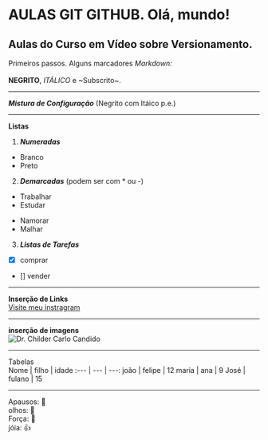 # AULAS GIT GITHUB. Olá, mundo!
 ## Aulas do Curso em Vídeo sobre Versionamento.
 Primeiros passos. Alguns marcadores _Markdown:_</br></br>
 **NEGRITO**,  *ITÁLICO* e ~Subscrito~.
 ***
**_Mistura de Configuração_** (Negrito com Itáico p.e.)
___
**Listas**
1.  **_Numeradas_**
 * Branco
 * Preto
2. **_Demarcadas_** (podem ser com * ou -)
 * Trabalhar
 * Estudar
 - Namorar
 - Malhar
3. **_Listas de Tarefas_**
 - [x] comprar
 - [] vender
___
**Inserção de Links**</br>
[Visite meu instragram](https://www.instagram.com/childercandido/)
___
**inserção de imagens**</br>
![Dr. Childer Carlo Candido](https://user-images.githubusercontent.com/72885727/116605686-1ad50c80-a906-11eb-9bc3-e97826f40571.png)
***
Tabelas</br>
Nome | filho | idade
:--- | --- | ---:
joão | felipe | 12
maria | ana | 9
José | fulano | 15
___
Apausos: :clap:</br>
olhos: :eyes:</br>
Força: :muscle:</br>
jóia: :+1: